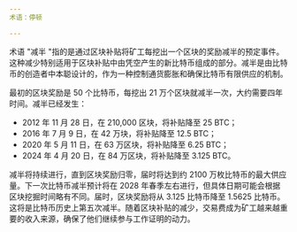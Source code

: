 ```yaml
---
术语：停顿

---
```

术语 "减半 "指的是通过区块补贴将矿工每挖出一个区块的奖励减半的预定事件。这种减少特别适用于区块补贴中由凭空产生的新比特币组成的部分。减半是由比特币的创造者中本聪设计的，作为一种控制通货膨胀和确保比特币有限供应的机制。

最初的区块奖励是 50 个比特币，每挖出 21 万个区块就减半一次，大约需要四年时间。减半已经发生：


- 2012 年 11 月 28 日，在 210,000 区块，将补贴降至 25 BTC；
- 2016 年 7 月 9 日，在 42 万块，将补贴降至 12.5 BTC；
- 2020 年 5 月 11 日，在 63 万区块，将补贴降至 6.25 BTC；
- 2024 年 4 月 20 日，在 84 万区块，将补贴降至 3.125 BTC。

减半将持续进行，直到区块奖励归零，届时将达到约 2100 万枚比特币的最大供应量。下一次比特币减半预计将在 2028 年春季左右进行，但具体日期可能会根据区块挖掘时间略有不同。届时，区块奖励将从 3.125 比特币降至 1.5625 比特币。这将是比特币历史上第五次减半。随着区块补贴的减少，交易费成为矿工越来越重要的收入来源，确保了他们继续参与工作证明的动力。